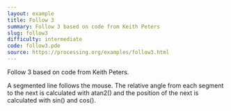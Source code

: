 ```yaml
---
layout: example
title: Follow 3
summary: Follow 3 based on code from Keith Peters
slug: follow3
difficulty: intermediate
code: follow3.pde
source: https://processing.org/examples/follow3.html
---
```


Follow 3 based on code from Keith Peters. 

 A segmented line follows the mouse. The relative angle from each segment to the next is calculated with atan2() and the position of the next is calculated with sin() and cos().
